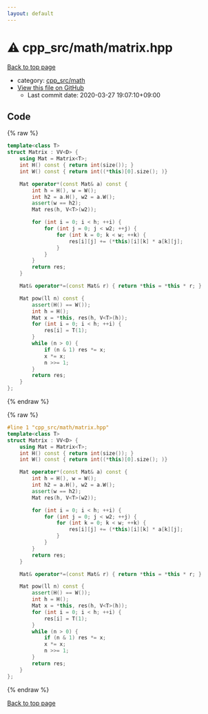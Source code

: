 ```yaml
---
layout: default
---
```


<!-- mathjax config similar to math.stackexchange -->
<script type="text/javascript" async
  src="https://cdnjs.cloudflare.com/ajax/libs/mathjax/2.7.5/MathJax.js?config=TeX-MML-AM_CHTML">
</script>
<script type="text/x-mathjax-config">
  MathJax.Hub.Config({
    TeX: { equationNumbers: { autoNumber: "AMS" }},
    tex2jax: {
      inlineMath: [ ['$','$'] ],
      processEscapes: true
    },
    "HTML-CSS": { matchFontHeight: false },
    displayAlign: "left",
    displayIndent: "2em"
  });
</script>

<script type="text/javascript" src="https://cdnjs.cloudflare.com/ajax/libs/jquery/3.4.1/jquery.min.js"></script>
<script src="https://cdn.jsdelivr.net/npm/jquery-balloon-js@1.1.2/jquery.balloon.min.js" integrity="sha256-ZEYs9VrgAeNuPvs15E39OsyOJaIkXEEt10fzxJ20+2I=" crossorigin="anonymous"></script>
<script type="text/javascript" src="../../../assets/js/copy-button.js"></script>
<link rel="stylesheet" href="../../../assets/css/copy-button.css" />


# :warning: cpp_src/math/matrix.hpp

<a href="../../../index.html">Back to top page</a>

* category: <a href="../../../index.html#7f80e2498998e03897cbfac19f068c09">cpp_src/math</a>
* <a href="{{ site.github.repository_url }}/blob/master/cpp_src/math/matrix.hpp">View this file on GitHub</a>
    - Last commit date: 2020-03-27 19:07:10+09:00




## Code

<a id="unbundled"></a>
{% raw %}
```cpp
template<class T>
struct Matrix : VV<D> {
	using Mat = Matrix<T>;
	int H() const { return int(size()); }
	int W() const { return int((*this)[0].size(); )}

	Mat operator*(const Mat& a) const {
		int h = H(), w = W();
		int h2 = a.H(), w2 = a.W();
		assert(w == h2);
		Mat res(h, V<T>(w2));

		for (int i = 0; i < h; ++i) {
			for (int j = 0; j < w2; ++j) {
				for (int k = 0; k < w; ++k) {
					res[i][j] += (*this)[i][k] * a[k][j];
				}
			}
		}
		return res;
	}

	Mat& operator*=(const Mat& r) { return *this = *this * r; }

	Mat pow(ll n) const {
		assert(H() == W());
		int h = H();
		Mat x = *this, res(h, V<T>(h));
		for (int i = 0; i < h; ++i) {
			res[i] = T(1);
		}
		while (n > 0) {
			if (n & 1) res *= x;
			x *= x;
			n >>= 1;
		}
		return res;
	}
};
```
{% endraw %}

<a id="bundled"></a>
{% raw %}
```cpp
#line 1 "cpp_src/math/matrix.hpp"
template<class T>
struct Matrix : VV<D> {
	using Mat = Matrix<T>;
	int H() const { return int(size()); }
	int W() const { return int((*this)[0].size(); )}

	Mat operator*(const Mat& a) const {
		int h = H(), w = W();
		int h2 = a.H(), w2 = a.W();
		assert(w == h2);
		Mat res(h, V<T>(w2));

		for (int i = 0; i < h; ++i) {
			for (int j = 0; j < w2; ++j) {
				for (int k = 0; k < w; ++k) {
					res[i][j] += (*this)[i][k] * a[k][j];
				}
			}
		}
		return res;
	}

	Mat& operator*=(const Mat& r) { return *this = *this * r; }

	Mat pow(ll n) const {
		assert(H() == W());
		int h = H();
		Mat x = *this, res(h, V<T>(h));
		for (int i = 0; i < h; ++i) {
			res[i] = T(1);
		}
		while (n > 0) {
			if (n & 1) res *= x;
			x *= x;
			n >>= 1;
		}
		return res;
	}
};

```
{% endraw %}

<a href="../../../index.html">Back to top page</a>

